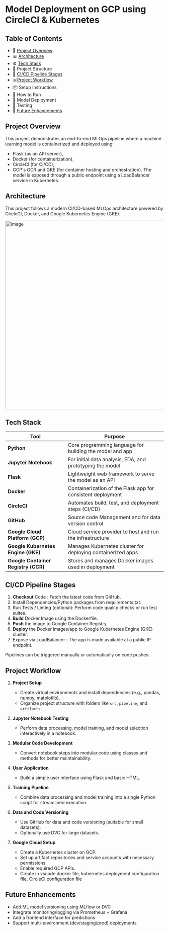 # Model Deployment on GCP using CircleCI & Kubernetes

## Table of Contents
- 📌 [Project Overview](#project-overview)
- 📊 [Architecture](#architecture)
- ⚙️ [Tech Stack](#tech-stack)
- 📁 Project Structure
- 🔄 [CI/CD Pipeline Stages](#ci-cd-pipeline-stages)
- 📊[Project Workflow](#project-workflow)
- 📦 Setup Instructions
- 🚀 How to Run
- 🔐 Model Deployment
- 🧪 Testing
- 📝 [Future Enhancements](#future-enhancements)


## Project Overview
This project demonstrates an end-to-end MLOps pipeline where a machine learning model is containerized and deployed using:
- Flask (as an API server),
- Docker (for containerization),
- CircleCI (for CI/CD),
- GCP's GCR and GKE (for container hosting and orchestration).
The model is exposed through a public endpoint using a LoadBalancer service in Kubernetes.

## Architecture 
This project follows a modern CI/CD-based MLOps architecture powered by CircleCI, Docker, and Google Kubernetes Engine (GKE).

<img width="7623" height="600" alt="image" src="https://github.com/user-attachments/assets/b8529820-09ba-42fc-be80-df5dfb15f5a2" />

## Tech Stack

| Tool                                | Purpose                                                     |
| ----------------------------------- | ----------------------------------------------------------- |
| **Python**                          | Core programming language for building the model and app    |
| **Jupyter Notebook**                | For initial data analysis, EDA, and prototyping the model   |
| **Flask**                           | Lightweight web framework to serve the model as an API      |
| **Docker**                          | Containerization of the Flask app for consistent deployment |
| **CircleCI**                        | Automates build, test, and deployment steps (CI/CD)         |
| **GitHub**                          | Source code Management and for data version control                             |
| **Google Cloud Platform (GCP)**     | Cloud service provider to host and run the infrastructure   |
| **Google Kubernetes Engine (GKE)**  | Manages Kubernetes cluster for deploying containerized apps |
| **Google Container Registry (GCR)** | Stores and manages Docker images used in deployment         |

## CI/CD Pipeline Stages
1. **Checkout** Code : Fetch the latest code from GitHub.
2. Install Dependencies/Python packages from requirements.txt.
3. Run Tests / Linting (optional):  Perform code quality checks or run test suites.
4. **Build** Docker Image using the Dockerfile.
5. **Push** the image to Google Container Registry.
6. **Deploy** the Docker images/app to Google Kubernetes Engine (GKE) cluster.
7. Expose via LoadBalancer : The app is made available at a public IP endpoint.

Pipelines can be triggered manually or automatically on code pushes.

## Project Workflow

1. **Project Setup**
   - Create virtual environments and install dependencies (e.g., pandas, numpy, matplotlib).
   - Organize project structure with folders like `src`, `pipeline`, and `artifacts`.

2. **Jupyter Notebook Testing**
   - Perform data processing, model training, and model selection interactively in a notebook.

3. **Modular Code Development**
   - Convert notebook steps into modular code using classes and methods for better maintainability.

4. **User Application**
   - Build a simple user interface using Flask and basic HTML.

5. **Training Pipeline**
   - Combine data processing and model training into a single Python script for streamlined execution.

6. **Data and Code Versioning**
   - Use GitHub for data and code versioning (suitable for small datasets).
   - Optionally use DVC for large datasets.

7. **Google Cloud Setup**
   - Create a Kubernetes cluster on GCP.
   - Set up artifact repositories and service accounts with necessary permissions.
   - Enable required GCP APIs.
   - Create in vscode docker file, kubernetes deployment configuration file, CircleCI configuration file

## Future Enhancements
- Add ML model versioning using MLflow or DVC
- Integrate monitoring/logging via Prometheus + Grafana
- Add a frontend interface for predictions
- Support multi-environment (dev/staging/prod) deployments
